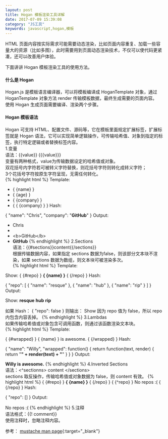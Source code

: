 ```yaml
---
layout: post
title: Hogan 模板渲染工具详解
date: 2017-07-09 15:39:08
category: "JS工具"
keywords: javascript,hogan,模板
---
```


HTML 页面内容按实际需求可能需要动态渲染，比如页面内容重复、加载一些容量大的资源（比如多图），此时需要用到页面动态渲染技术，不仅可以使代码更紧凑，还可以改善用户体验。    

下面讲讲 Hogan 模板渲染工具的使用方法。  

#### 什么是 Hogan 
Hogan.js 是模板语言编译器，可以将模板编译成 HoganTemplate 对象，通过 HoganTemplate 对象方法 render 传输模板数据，最终生成需要的页面内容。  
使用 Hogan 生成页面需要编译、渲染两个步骤。  

#### Hogan 模板语法  
Hogan 可支持 HTML、配置文件、源码等，它在模板里面规定扩展标签，扩展标签就是 Hogan 语法，它可以实现简单逻辑操作，可传输哈希值、对象到指定的标签，执行特定逻辑或者替换标签内容。  
1.变量  
语法：\{\{value\}\}     \{\{\{value\}\}\}  
变量有两种格式，value为传输数据设定的哈希值或对象。  
双花括号内字符若可被转义字符替换，则花括号字符则转化成转义字符；  
3个花括号字符按原生字符呈现，无需任何转化。  
{% highlight html %}
Template:

* { {name} }
* { {age} }
* { {company} }
* { { {company} } }
Hash:

{
  "name": "Chris",
  "company": "<b>GitHub</b>"
}
Output:

* Chris
*
* &lt;b&gt;GitHub&lt;/b&gt;
* <b>GitHub</b>
{% endhighlight %}
2.Sections  
语法：\{\{#sections\}\}content\{\{/sections\}\}  
根据传输数据内容，如果指定 sections 数据为false，则该部分文本块不渲染，如果 sections 数据为数组，则文本块可被渲染多次。  
{% highlight html %}
Template:

Show:
{ {#repo} }
  <b>{ {name} }</b>
{ {/repo} }
Hash:

{
  "repo": [
    { "name": "resque" },
    { "name": "hub" },
    { "name": "rip" }
  ]
}
Output:

Show:
<b>resque</b>
<b>hub</b>
<b>rip</b>

如果 Hash：
{
	"repo": false
}
则输出：
Show
因为 repo 值为 false，所以 repo 内包含内容丢掉。
{% endhighlight %}
3.Lambdas  
如果传输哈希值或对象包含可调用函数，则通过该函数渲染文本块。  
{% highlight html %}
Template:

{ {#wrapped} }
  { {name} } is awesome.
{ {/wrapped} }
Hash:

{
  "name": "Willy",
  "wrapped": function() {
    return function(text, render) {
      return "<b>" + render(text) + "</b>"
    }
  }
}
Output:

<b>Willy is awesome.</b>
{% endhighlight %}
4.Inverted Sections  
语法：\<^sectionns\> content \</sections\>  
sections 取反操作，传输哈希值或对象数据为 false，则 content 有效。
{% highlight html %}
{ {#repo} }
  <b>{ {name} }</b>
{ {/repo} }
{ {^repo} }
  No repos :(
{ {/repo} }
Hash:

{
  "repo": []
}
Output:

No repos :(
{% endhighlight %}
5.注释  
语法格式：\{\{! comment\}\}  
使用注释时，忽略注释内容。  


参考：
[mustache man page](http://mustache.github.io/mustache.5.html){:target="_blank"}





